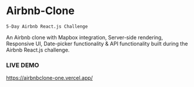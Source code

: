 # Airbnb-Clone

```5-Day Airbnb React.js Challenge```

An Airbnb clone with Mapbox integration, Server-side rendering, Responsive UI, Date-picker functionality & API functionality built during the Airbnb React.js challenge.

### LIVE DEMO
https://airbnbclone-one.vercel.app/
